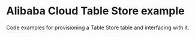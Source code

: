 # Alibaba Cloud Table Store example

Code examples for provisioning a Table Store table and interfacing with it.
